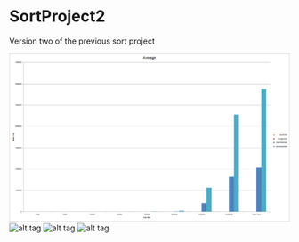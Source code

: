 SortProject2
============

Version two of the previous sort project

![alt tag](AverageChart.PNG)
![alt tag](https://raw.github.com/Jaberer/SortProject2/master/RandomChart.PNG)
![alt tag](https://raw.github.com/Jaberer/SortProject2/master/DecreasingChart.PNG)
![alt tag](https://raw.github.com/Jaberer/SortProject2/master/IncreasingChart.PNG)
